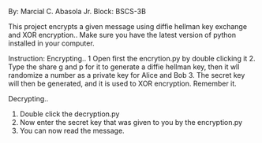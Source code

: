 By: Marcial C. Abasola Jr.
Block: BSCS-3B

This project encrypts a given message using diffie hellman key exchange and XOR encryption..
Make sure you have the latest version of python installed in your computer.

Instruction:
Encrypting..
1 Open first the encrytion.py by double clicking it
2. Type the share g and p for it to generate a diffie hellman key, then it wll randomize a number as a private key for Alice and Bob
3. The secret key will then be generated, and it is used to XOR encryption. Remember it.

Decrypting..
1. Double click the decryption.py
2. Now enter the secret key that was given to you by the encryption.py
3. You can now read the message.

